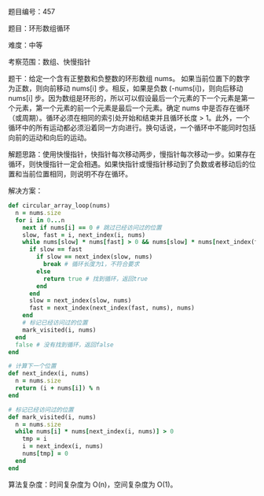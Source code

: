 题目编号：457

题目：环形数组循环

难度：中等

考察范围：数组、快慢指针

题干：给定一个含有正整数和负整数的环形数组 nums。 如果当前位置下的数字为正数，则向前移动 nums[i] 步。相反，如果是负数 (-nums[i])，则向后移动 nums[i] 步。因为数组是环形的，所以可以假设最后一个元素的下一个元素是第一个元素，第一个元素的前一个元素是最后一个元素。确定 nums 中是否存在循环（或周期）。循环必须在相同的索引处开始和结束并且循环长度 > 1。此外，一个循环中的所有运动都必须沿着同一方向进行。换句话说，一个循环中不能同时包括向前的运动和向后的运动。

解题思路：使用快慢指针，快指针每次移动两步，慢指针每次移动一步。如果存在循环，则快慢指针一定会相遇。如果快指针或慢指针移动到了负数或者移动后的位置和当前位置相同，则说明不存在循环。

解决方案：

```ruby
def circular_array_loop(nums)
  n = nums.size
  for i in 0...n
    next if nums[i] == 0 # 跳过已经访问过的位置
    slow, fast = i, next_index(i, nums)
    while nums[slow] * nums[fast] > 0 && nums[slow] * nums[next_index(fast, nums)] > 0
      if slow == fast
        if slow == next_index(slow, nums)
          break # 循环长度为1，不符合要求
        else
          return true # 找到循环，返回true
        end
      end
      slow = next_index(slow, nums)
      fast = next_index(next_index(fast, nums), nums)
    end
    # 标记已经访问过的位置
    mark_visited(i, nums)
  end
  false # 没有找到循环，返回false
end

# 计算下一个位置
def next_index(i, nums)
  n = nums.size
  return (i + nums[i]) % n
end

# 标记已经访问过的位置
def mark_visited(i, nums)
  n = nums.size
  while nums[i] * nums[next_index(i, nums)] > 0
    tmp = i
    i = next_index(i, nums)
    nums[tmp] = 0
  end
end
```

算法复杂度：时间复杂度为 O(n)，空间复杂度为 O(1)。